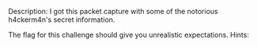 Description:
I got this packet capture with some of the notorious h4ckerm4n's secret information.

The flag for this challenge should give you unrealistic expectations.
Hints:
